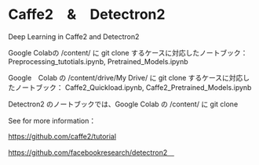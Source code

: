 # Caffe2　&　Detectron2
Deep Learning in Caffe2 and Detectron2 

Google Colabの /content/ に git clone するケースに対応したノートブック：
 Preprocessing_tutotials.ipynb, Pretrained_Models.ipynb
 
Google　Colab の /content/drive/My Drive/ に git clone するケースに対応したノートブック：
 Caffe2_Quickload.ipynb, Caffe2_Pretrained_Models.ipynb
 
Detectron2 のノートブックでは、Google Colab の /content/ に git clone

See for more information：

https://github.com/caffe2/tutorial

https://github.com/facebookresearch/detectron2　
